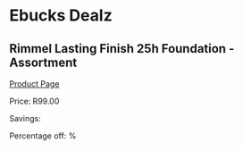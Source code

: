 
# Ebucks Dealz
## Rimmel Lasting Finish 25h Foundation - Assortment
[Product Page](https://www.ebucks.com/web/shop/productSelected.do?prodId=985856795&catId=1158500262)

Price: R99.00

Savings: 

Percentage off: %
	